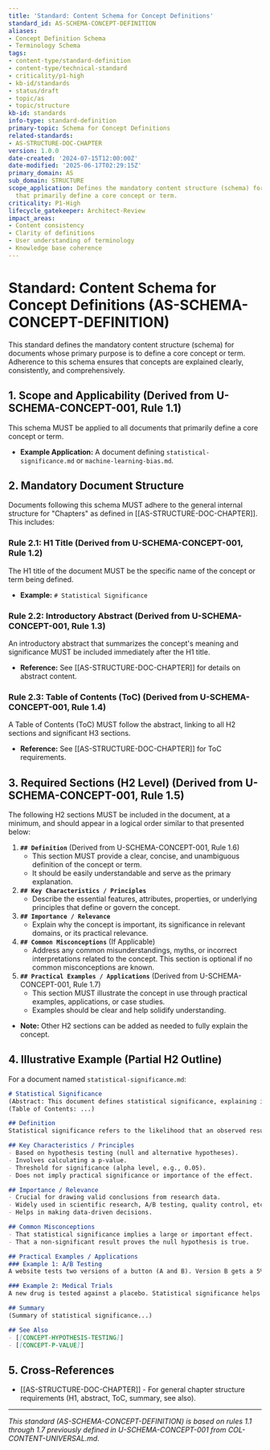 ```yaml
---
title: 'Standard: Content Schema for Concept Definitions'
standard_id: AS-SCHEMA-CONCEPT-DEFINITION
aliases:
- Concept Definition Schema
- Terminology Schema
tags:
- content-type/standard-definition
- content-type/technical-standard
- criticality/p1-high
- kb-id/standards
- status/draft
- topic/as
- topic/structure
kb-id: standards
info-type: standard-definition
primary-topic: Schema for Concept Definitions
related-standards:
- AS-STRUCTURE-DOC-CHAPTER
version: 1.0.0
date-created: '2024-07-15T12:00:00Z'
date-modified: '2025-06-17T02:29:15Z'
primary_domain: AS
sub_domain: STRUCTURE
scope_application: Defines the mandatory content structure (schema) for documents
  that primarily define a core concept or term.
criticality: P1-High
lifecycle_gatekeeper: Architect-Review
impact_areas:
- Content consistency
- Clarity of definitions
- User understanding of terminology
- Knowledge base coherence
---
```

# Standard: Content Schema for Concept Definitions (AS-SCHEMA-CONCEPT-DEFINITION)

This standard defines the mandatory content structure (schema) for documents whose primary purpose is to define a core concept or term. Adherence to this schema ensures that concepts are explained clearly, consistently, and comprehensively.

## 1. Scope and Applicability (Derived from U-SCHEMA-CONCEPT-001, Rule 1.1)

This schema MUST be applied to all documents that primarily define a core concept or term.
*   **Example Application:** A document defining `statistical-significance.md` or `machine-learning-bias.md`.

## 2. Mandatory Document Structure

Documents following this schema MUST adhere to the general internal structure for "Chapters" as defined in [[AS-STRUCTURE-DOC-CHAPTER]]. This includes:

### Rule 2.1: H1 Title (Derived from U-SCHEMA-CONCEPT-001, Rule 1.2)
The H1 title of the document MUST be the specific name of the concept or term being defined.
*   **Example:** `# Statistical Significance`

### Rule 2.2: Introductory Abstract (Derived from U-SCHEMA-CONCEPT-001, Rule 1.3)
An introductory abstract that summarizes the concept's meaning and significance MUST be included immediately after the H1 title.
*   **Reference:** See [[AS-STRUCTURE-DOC-CHAPTER]] for details on abstract content.

### Rule 2.3: Table of Contents (ToC) (Derived from U-SCHEMA-CONCEPT-001, Rule 1.4)
A Table of Contents (ToC) MUST follow the abstract, linking to all H2 sections and significant H3 sections.
*   **Reference:** See [[AS-STRUCTURE-DOC-CHAPTER]] for ToC requirements.

## 3. Required Sections (H2 Level) (Derived from U-SCHEMA-CONCEPT-001, Rule 1.5)

The following H2 sections MUST be included in the document, at a minimum, and should appear in a logical order similar to that presented below:

1.  **`## Definition`** (Derived from U-SCHEMA-CONCEPT-001, Rule 1.6)
    *   This section MUST provide a clear, concise, and unambiguous definition of the concept or term.
    *   It should be easily understandable and serve as the primary explanation.
2.  **`## Key Characteristics / Principles`**
    *   Describe the essential features, attributes, properties, or underlying principles that define or govern the concept.
3.  **`## Importance / Relevance`**
    *   Explain why the concept is important, its significance in relevant domains, or its practical relevance.
4.  **`## Common Misconceptions`** (If Applicable)
    *   Address any common misunderstandings, myths, or incorrect interpretations related to the concept. This section is optional if no common misconceptions are known.
5.  **`## Practical Examples / Applications`** (Derived from U-SCHEMA-CONCEPT-001, Rule 1.7)
    *   This section MUST illustrate the concept in use through practical examples, applications, or case studies.
    *   Examples should be clear and help solidify understanding.

*   **Note:** Other H2 sections can be added as needed to fully explain the concept.

## 4. Illustrative Example (Partial H2 Outline)

For a document named `statistical-significance.md`:
```markdown
# Statistical Significance
(Abstract: This document defines statistical significance, explaining its role in hypothesis testing...)
(Table of Contents: ...)

## Definition
Statistical significance refers to the likelihood that an observed result or relationship in a dataset is not due to random chance...

## Key Characteristics / Principles
- Based on hypothesis testing (null and alternative hypotheses).
- Involves calculating a p-value.
- Threshold for significance (alpha level, e.g., 0.05).
- Does not imply practical significance or importance of the effect.

## Importance / Relevance
- Crucial for drawing valid conclusions from research data.
- Widely used in scientific research, A/B testing, quality control, etc.
- Helps in making data-driven decisions.

## Common Misconceptions
- That statistical significance implies a large or important effect.
- That a non-significant result proves the null hypothesis is true.

## Practical Examples / Applications
### Example 1: A/B Testing
A website tests two versions of a button (A and B). Version B gets a 5% higher click-through rate. Statistical significance testing determines if this 5% difference is likely real or due to chance...

### Example 2: Medical Trials
A new drug is tested against a placebo. Statistical significance helps determine if the observed improvement in patients taking the drug is a real effect of the drug...

## Summary
(Summary of statistical significance...)

## See Also
- [[CONCEPT-HYPOTHESIS-TESTING]]
- [[CONCEPT-P-VALUE]]
```

## 5. Cross-References
- [[AS-STRUCTURE-DOC-CHAPTER]] - For general chapter structure requirements (H1, abstract, ToC, summary, see also).

---
*This standard (AS-SCHEMA-CONCEPT-DEFINITION) is based on rules 1.1 through 1.7 previously defined in U-SCHEMA-CONCEPT-001 from COL-CONTENT-UNIVERSAL.md.*
